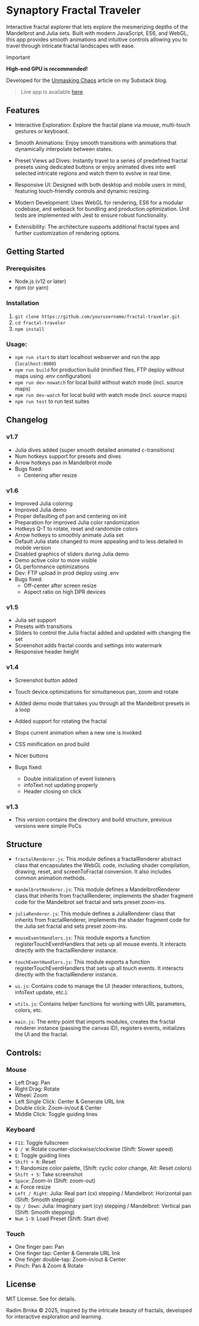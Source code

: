 # Synaptory Fractal Traveler
Interactive fractal explorer that lets explore the mesmerizing depths of the Mandelbrot and Julia sets.
Built with modern JavaScript, ES6, and WebGL, this app provides smooth animations and
intuitive controls allowing you to travel through intricate fractal landscapes with ease.

> [!IMPORTANT]
**High-end GPU is recommended!**

Developed for the [Unmasking Chaos](https://open.substack.com/pub/synaptory/p/unmasking-chaos?r=2qbtpc&utm_campaign=post&utm_medium=web&showWelcomeOnShare=false) article on my Substack blog.

> Live app is available [here](https://fractal.brnka.com).

## Features
- Interactive Exploration:
Explore the fractal plane via mouse, multi-touch gestures or keyboard.

- Smooth Animations:
Enjoy smooth transitions with animations that dynamically interpolate between states.

- Preset Views ad Dives:
Instantly travel to a series of predefined fractal presets using dedicated buttons or enjoy animated dives into well selected intricate regions and watch them to evolve in real time. 

- Responsive UI:
Designed with both desktop and mobile users in mind, featuring touch-friendly controls and dynamic resizing.

- Modern Development:
Uses WebGL for rendering, ES6 for a modular codebase, and webpack for bundling and production optimization. Unit tests are implemented with Jest to ensure robust functionality.

- Extensibility:
The architecture supports additional fractal types and further customization of rendering options.

## Getting Started

### Prerequisites
- Node.js (v12 or later)
- npm (or yarn)

### Installation
1. `git clone https://github.com/yourusername/fractal-traveler.git`
2. `cd fractal-traveler`
3. `npm install`

### Usage:
- `npm run start` to start localhost webserver and run the app (`localhost:8080`)
- `npm run build` for production build (minified files, FTP deploy without maps using .env configuration)
- `npm run dev-nowatch` for local build without watch mode (incl. source maps)
- `npm run dev-watch` for local build with watch mode (incl. source maps)
- `npm run test` to run test suites

## Changelog
### v1.7
- Julia dives added (super smooth detailed animated c-transitions)
- Num hotkeys support for presets and dives
- Arrow hotkeys pan in Mandelbrot mode
- Bugs fixed:
  - Centering after resize

### v1.6
- Improved Julia coloring
- Improved Julia demo
- Proper defaulting of pan and centering on init
- Preparation for improved Julia color randomization
- Hotkeys Q-T to rotate, reset and randomize colors
- Arrow hotkeys to smoothly animate Julia set
- Default Julia state changed to more appealing and to less detailed in mobile version
- Disabled graphics of sliders during Julia demo
- Demo active color to more visible
- GL performance optimizations
- Dev: FTP upload in prod deploy using .env
- Bugs fixed: 
  - Off-center after screen resize
  - Aspect ratio on high DPR devices

### v1.5
- Julia set support
- Presets with transitions
- Sliders to control the Julia fractal added and updated with changing the set
- Screenshot adds fractal coords and settings into watermark
- Responsive header height

### v1.4
- Screenshot button added
- Touch device optimizations for simultaneous pan, zoom and rotate
- Added demo mode that takes you through all the Mandelbrot presets in a loop
- Added support for rotating the fractal
- Stops current animation when a new one is invoked
- CSS minification on prod build
- Nicer buttons

- Bugs fixed:
  - Double initialization of event listeners
  - infoText not updating properly
  - Header closing on click

### v1.3
- This version contains the directory and build structure, previous versions were simple PoCs

## Structure
- `fractalRenderer.js`:
This module defines a fractalRenderer abstract class that encapsulates the WebGL code, including shader compilation, drawing, reset, and screenToFractal conversion. It also includes common animation methods.

- `mandelbrotRenderer.js`:
This module defines a MandelbrotRenderer class that inherits from fractalRenderer, implements the shader fragment code for the Mandelbrot set fractal and sets preset zoom-ins.

- `juliaRenderer.js`:
  This module defines a JuliaRenderer class that inherits from fractalRenderer, implements the shader fragment code for the Julia set fractal and sets preset zoom-ins.

- `mouseEventHandlers.js`:
This module exports a function registerTouchEventHandlers that sets up all mouse events. It interacts directly with the fractalRenderer instance.

- `touchEventHandlers.js`:
This module exports a function registerTouchEventHandlers that sets up all touch events. It interacts directly with the fractalRenderer instance.

- `ui.js`:
Contains code to manage the UI (header interactions, buttons, infoText update, etc.).

- `utils.js`:
Contains helper functions for working with URL parameters, colors, etc.

- `main.js`:
The entry point that imports modules, creates the fractal renderer instance (passing the canvas ID), registers events, initializes the UI and the fractal.

## Controls:
### Mouse
- Left Drag: Pan
- Right Drag: Rotate
- Wheel: Zoom
- Left Single Click: Center & Generate URL link
- Double click: Zoom-in/out & Center
- Middle Click: Toggle guiding lines
### Keyboard
- `F11`: Toggle fullscreen
- `Q / W`: Rotate counter-clockwise/clockwise (Shift: Slower speed)
- `E`: Toggle guiding lines
- `Shift + R`: Reset
- `T`: Randomize color palette, (Shift: cyclic color change, Alt: Reset colors)
- `Shift + S`: Take screenshot
- `Space`: Zoom-in (Shift: zoom-out)
- `A`: Force resize
- `Left / Right`: Julia: Real part (cx) stepping / Mandelbrot: Horizontal pan (Shift: Smooth stepping)
- `Up / Down`: Julia: Imaginary part (cy) stepping / Mandelbrot: Vertical pan (Shift: Smooth stepping)
- `Num 1-9`: Load Preset (Shift: Start dive)

### Touch
- One finger pan: Pan
- One finger tap: Center & Generate URL link
- One finger double-tap: Zoom-in/out & Center
- Pinch: Pan & Zoom & Rotate

## License
MIT License. See for details.

Radim Brnka © 2025, Inspired by the intricate beauty of fractals, developed for interactive exploration and learning.